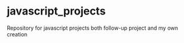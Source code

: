 # javascript_projects

Repository for javascript projects both follow-up project and my own creation
